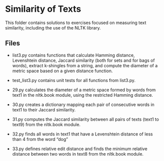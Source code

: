 # Similarity of Texts
This folder contains solutions to exercises focused on measuring text similarity, including the use of the NLTK library.

## Files
- list3.py contains functions that calculate Hamming distance, Levenshtein distance, Jaccard similarity (both for sets and for bags of words), extract k-shingles from a string, and compute the diameter of a metric space based on a given distance function.

- test_list3.py contains unit tests for all functions from list3.py.

- 29.py calculates the diameter of a metric space formed by words from text1 in the nltk.book module, using the restricted Hamming distance.

- 30.py creates a dictionary mapping each pair of consecutive words in text1 to their Jaccard similarity.

- 31.py computes the Jaccard similarity between all pairs of texts (text1 to text9) from the nltk.book module.

- 32.py finds all words in text1 that have a Levenshtein distance of less than 4 from the word “dog”

- 33.py defines relative edit distance and finds the minimum relative distance between two words in text8 from the nltk.book module.


